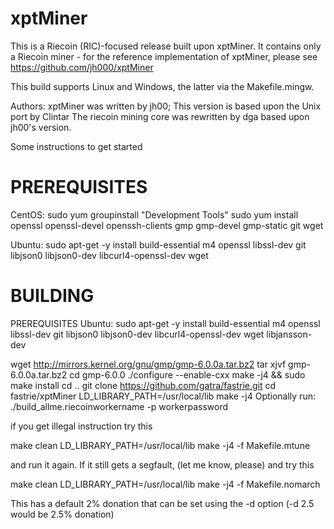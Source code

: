 xptMiner
========

This is a Riecoin (RIC)-focused release built upon xptMiner.  It
contains only a Riecoin miner - for the reference implementation
of xptMiner, please see https://github.com/jh000/xptMiner

This build supports Linux and Windows, the latter via the Makefile.mingw.

Authors:  xptMiner was written by jh00;
          This version is based upon the Unix port by Clintar
          The riecoin mining core was rewritten by dga based upon jh00's version.

Some instructions to get started


PREREQUISITES 
=============
CentOS:
sudo yum groupinstall "Development Tools"
sudo yum install openssl openssl-devel openssh-clients gmp gmp-devel gmp-static git wget

Ubuntu:
sudo apt-get -y install build-essential m4 openssl libssl-dev git libjson0 libjson0-dev libcurl4-openssl-dev wget

BUILDING
========

PREREQUISITES 
Ubuntu: sudo apt-get -y install build-essential m4 openssl libssl-dev git libjson0 libjson0-dev libcurl4-openssl-dev wget libjansson-dev

wget http://mirrors.kernel.org/gnu/gmp/gmp-6.0.0a.tar.bz2 
tar xjvf gmp-6.0.0a.tar.bz2 
cd gmp-6.0.0
./configure --enable-cxx 
make -j4 && sudo make install 
cd ..
git clone https://github.com/gatra/fastrie.git 
cd fastrie/xptMiner 
LD_LIBRARY_PATH=/usr/local/lib 
make -j4 
Optionally run:
./build_allme.riecoinworkername -p workerpassword


if you get illegal instruction try this

make clean
LD_LIBRARY_PATH=/usr/local/lib make -j4 -f Makefile.mtune

and run it again. If it still gets a segfault, (let me know, please) and try this

make clean
LD_LIBRARY_PATH=/usr/local/lib make -j4 -f Makefile.nomarch


This has a default 2% donation that can be set using the -d option (-d 2.5 would be 2.5% donation)
